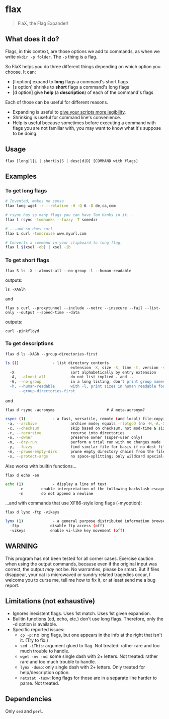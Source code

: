 # flax

> FlaX, the Flag Expander!

## What does it do?
Flags, in this context, are those options we add to commands, as when we write `mkdir -p folder`. The `-p` thing is a flag.

So FlaX helps you do three different things depending on which option you choose. It can: 
* [l option] expand to **long** flags a command's short flags 
* [s option] shrinks to **short** flags a command's long flags
* [d option] give **help** (a **description**) of each of the command's flags

Each of those can be useful for different reasons.
* Expanding is useful to [give your scripts more legibility](https://thechangelog.com/use-long-flags-when-scripting/).
* Shrinking is useful for command line's convenience.
* Help is useful because sometimes before executing a command with flags you are not familiar with, you may want to know what it's suppose to be doing.

## Usage 
`flax [long|l|L | short|s|S | desc|d|D] [COMMAND with flags]`

## Examples

### To get long flags
```bash
# Invented, makes no sense
flax long wget -r --relative -H -Q 6 -D de,ca,com 

# rsync has so many flags you can have Tom Hanks in it...
flax l rsync -tomhanks --fuzzy -T somedir

# ...and so does curl
flax L curl -tomcruise www.myurl.com

# Converts a command in your clipboard to long flag.
flax l $(xsel -ob) | xsel -ib
```

### To get short flags

`flax S ls -X --almost-all --no-group -l --human-readable`

outputs: 

`ls -XAGlh`

and

`flax s curl --proxytunnel --include --netrc --insecure --fail --list-only --output --speed-time --data`

outputs: 

`curl -pinkfloyd`

### To get descriptions

`flax d ls -XAGh --group-directories-first`

```bash
ls (1)               - list directory contents
                             extension -X, size -S, time -t, version -v  
  -X                         sort alphabetically by entry extension  
  -A, --almost-all           do not list implied . and ..  
  -G, --no-group             in a long listing, don't print group names  
  -h, --human-readable       with -l, print sizes in human readable format  
      --group-directories-first 
```
and 

`flax d rsync -acronyms                       # A meta-acronym?`

```bash
rsync (1)            - a fast, versatile, remote (and local) file-copying tool
 -a, --archive               archive mode; equals -rlptgoD (no -H,-A,-X)  
 -c, --checksum              skip based on checksum, not mod-time & size  
 -r, --recursive             recurse into directories  
 -o, --owner                 preserve owner (super-user only)  
 -n, --dry-run               perform a trial run with no changes made  
 -y, --fuzzy                 find similar file for basis if no dest file  
 -m, --prune-empty-dirs      prune empty directory chains from the file-list  
 -s, --protect-args          no space-splitting; only wildcard special-chars
 ```

Also works with builtin functions...

`flax d echo -en`

```bash
echo (1)             - display a line of text
      -e        enable interpretation of the following backslash escapes  
      -n        do not append a newline
```

...and with commands that use XF86-style long flags (-myoption):

`flax d lynx -ftp -vikeys`

```bash
lynx (1)             - a general purpose distributed information browser for the World Wide Web
  -ftp              disable ftp access (off)  
  -vikeys           enable vi-like key movement (off)
```


## WARNING
This program has not been tested for all corner cases. Exercise caution when using the output commands, because even if the original input was correct, the output *may* not be. No warranties, please be smart. But if files disappear, your cat is microwaved or sundry related tragedies occur, I welcome you to curse me, tell me how to fix it, or at least send me a bug report.

## Limitations (not exhaustive)
* Ignores inexistent flags. Uses 1st match. Uses 1st given expansion.
* Builtin functions (cd, echo, etc.) don't use long flags. Therefore, only the -d option is available.
* Specific reported issues:
  * `cp -p`:  no long flags, but one appears in the info at the right that isn't it. (Try to fix.)
  * `sed -iThis`:  argument glued to flag. Not treated: rather rare and too much trouble to handle.
  * `wget -nv -nc`:  some single dash with 2+ letters. Not treated: rather rare and too much trouble to handle.
  * `lynx -dump`:  only single dash with 2+ letters. Only treated for help/description option.
  * `netstat -tuxw`:  long flags for those are in a separate line harder to parse. Not treated.

## Dependencies
Only `sed` and `perl`.

